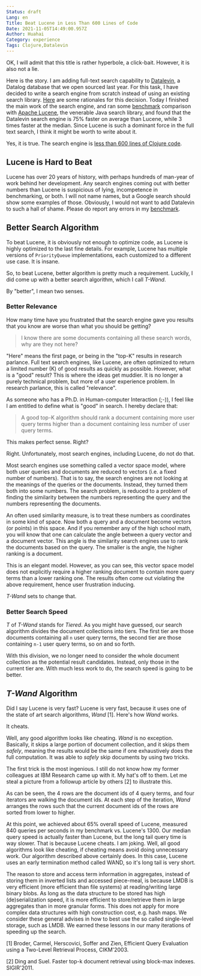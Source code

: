 ```yaml
---
Status: draft
Lang: en
Title: Beat Lucene in Less Than 600 Lines of Code
Date: 2021-11-05T14:49:00.957Z
Author: Huahai
Category: experience
Tags: Clojure,Datalevin
---
```

OK, I will admit that this title is rather hyperbole, a click-bait. However, it is also not a lie.

Here is the story. I am adding full-text search capability to [Datalevin](https://github.com/juji-io/datalevin), a Datalog database that we open sourced last year. For this task, I have decided to write a search engine from scratch instead of using an existing search library. [Here](https://github.com/juji-io/datalevin/blob/search/doc/search.md#rationale) are some rationales for this decision. Today I finished the main work of the search engine, and ran some [benchmark](https://github.com/juji-io/datalevin/tree/search/search-bench) comparison with [Apache Lucene](https://lucene.apache.org/), the venerable Java search library, and found that the Datalevin search engine is 75% faster on average than Lucene, while 3 times faster at the median. Since Lucene is such a dominant force in the full text search, I think it might be worth to write about it.

Yes, it is true. The search engine is [less than 600 lines of Clojure code](https://github.com/juji-io/datalevin/blob/search/src/datalevin/search.clj).

## Lucene is Hard to Beat

Lucene has over 20 years of history, with perhaps hundreds of man-year of work behind her development. Any search engines coming out with better numbers than Lucene is suspicious of lying, incompetence in benchmarking, or both. I will not name names, but a Google search should show some examples of those. Obviously, I would not want to add Datalevin to such a hall of shame. Please do report any errors in my [benchmark](https://github.com/juji-io/datalevin/tree/search/search-bench).

## Better Search Algorithm

To beat Lucene, it is obviously not enough to optimize code, as Lucene is highly optimized to the last fine details. For example, Lucene has multiple versions of `PriorityQueue` implementations, each customized to a different use case. It is insane.

So, to beat Lucene, better algorithm is pretty much a requirement. Luckily, I did come up with a better search algorithm, which I call *T-Wand*.

By "better", I mean two senses.

### Better Relevance

How many time have you frustrated that the search engine gave you results that you know are worse than what you should be getting? 

> I know there are some documents containing all these search words, why are they not here?  

"Here" means the first page, or being in the "top-K" results in research parlance. Full text search engines, like Lucene, are often optimized to return a limited number (K) of good results as quickly as possible. However, what is a "good" result? This is where the ideas get muddier. It is no longer a purely technical problem, but more of a user experience problem. In research parlance, this is called "relevance".

As someone who has a Ph.D. in Human-computer Interaction (;-)), I feel like I am entitled to define what is "good" in search. I hereby declare that:

> A good top-K algorithm should rank a document containing more user query terms higher than a document containing less number of user query terms. 

This makes perfect sense. Right?

Right. Unfortunately, most search engines, including Lucene, do not do that. 

Most search engines use something called a vector space model, where both user queries and documents are reduced to vectors (i.e. a fixed number of numbers). That is to say, the search engines are not looking at the meanings of the queries or the documents. Instead, they turned them both into some numbers. The search problem, is reduced to a problem of finding the similarity between the numbers representing the query and the numbers representing the documents.

An often used similarity measure, is to treat these numbers as coordinates in some kind of space. Now both a query and a document become vectors (or points) in this space. And if you remember any of the high school math, you will know that one can calculate the angle between a query vector and a document vector. This angle is the similarity search engines use to rank the documents based on the query. The smaller is the angle, the higher ranking is a document.

This is an elegant model. However, as you can see, this vector space model does not explicitly require a higher ranking document to contain more query terms than a lower ranking one. The results often come out violating the above requirement, hence user frustration inducing.

*T-Wand* sets to change that.

### Better Search Speed

*T* of *T-Wand* stands for *Tiered*. As you might have guessed, our search algorithm divides the document collections into tiers. The first tier are those documents containing all `n` user query terms, the second tier are those containing `n-1` user query terms, so on and so forth.

With this division, we no longer need to consider the whole document collection as the potential result candidates. Instead, only those in the current tier are. With much less work to do, the search speed is going to be better.

## *T-Wand* Algorithm

Did I say Lucene is very fast? Lucene is very fast, because it uses one of the state of art search algorithms, *Wand* [1]. Here's how *Wand* works. 

It cheats.

Well, any good algorithm looks like cheating. *Wand* is no exception. Basically, it skips a large portion of document collection, and it skips them *safely*, meaning the results would be the same if one exhaustively does the full computation. It was able to *safely* skip documents by using two tricks. 

The first trick is the most ingenious. I still do not know how my former colleagues at IBM Research came up with it. My hat's off to them. Let me steal a picture from a followup article by others [2] to illustrate this.

As can be seen, the 4 rows are the document ids of 4 query terms, and four iterators are walking the document ids. At each step of the iteration, *Wand* arranges the rows such that the current document ids of the rows are sorted from lower to higher. 

At this point, we achieved about 65%
overall speed of Lucene, measured 840 queries per seconds in my benchmark vs.
Lucene's 1300. Our median query speed is actually faster than Lucene, but
the long tail query time is way slower. That is because Lucene cheats. I am
joking. Well, all good algorithms look like cheating, if cheating means avoid
doing unnecessary work. Our algorithm described above certainly does. In this case, Lucene uses an early termination method called WAND, so it's long tail is very short.

The reason to store and access term information in aggregates, instead of
storing them in inverted lists and accessed piece-meal, is because LMDB is very
efficient (more efficient than file systems) at reading/writing large binary
blobs. As long as the data structure to be stored has high (de)serialization
speed, it is more efficient to store/retrieve them in large aggregates than in
more granular forms. This does not apply for more complex data structures with
high construction cost, e.g. hash maps. We consider these general advises in how
to best use the so called single-level storage, such as LMDB. We earned these
lessons in our many iterations of speeding up the search.



\[1] Broder, Carmel, Herscovici, Soffer and Zien, Efficient Query Evaluation using a Two-Level Retrieval Process, CIKM'2003.

\[2] Ding and Suel. Faster top-k document retrieval using block-max indexes. SIGIR'2011.